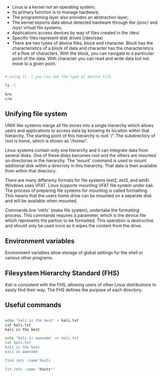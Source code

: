 
- Linux is a kernel not an operating system;
- Its primary function is to manage hardware;
- The programming layer also provides an abstraction layer;
- The kernel exports data about detected hardware through the /proc/ and /sys/ virtual file systems;
- Applications access devices by way of files created in the /dev/.
- Specific files represent disk drives (/dev/sda)
- There are two types of device files, block and character.  Block has the characteristics of a block of data and character has the characteristics of a flow of characters.  With the block, you can navigate to a particular point of the data.  With character you can read and write data but not move to a given point.

``` bash

# using ls -l you can see the type of device file

ls -l

brw
crw

```
## Unifying file system

UNIX like systems merge all file stores into a single hierarchy which allows users and applications to access data by knowing its location within that hierarchy.  The starting point of this hierarchy is root '/'.  The subdirectory of root is home, which is shown as '/home/'.

Linux systems contain only one hierarchy and it can integrate data from several disks.  One of these disks becomes root and the others are mounted on directories in the hierarchy.  The 'mount' command is used to mount additional disk within a direcroty in this hierarchy.  That data is then available from within that directory.

There are many differenty formats for file systems (ext2, ext3, and ext4).  Windows uses VFAT.  Linux supports mounting VFAT file system under kali.  The process of preparing file systems for mounting is called formatting.  This means that the users home drive can be mounted on a separate disk and will be available when mounted.

Commands line 'mkfs' (make file system), undertake the formatting process.  This commands requires a parameter, which is the device file which represents the partion to be formatted.  This operation is destructive and should only be used once as it wipes the content from the drive.

## Environment variables

Environment variables allow storage of global settings for the shell or various other programs.  

## Filesystem Hierarchy Standard (FHS)

Kali is consistent with the FHS, allowing users of other Linux distributions to easily find their way.  The FHS defines the purpose of each directory.

## Useful commands

~~~ bash

echo 'kali is the best' > kali.txt
cat kali.txt
kali is the best

echo "kali is awesome' >> kali.txt
cat kali.txt
kali is the best
kali is awesome

find /etc -name hosts

fit /etc -name "hosts*"


~~~
